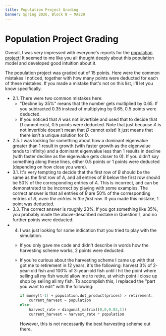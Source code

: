 ```yaml
---
title: Population Project Grading
banner: Spring 2020, Block 8 — MA220
---
```


# Population Project Grading

Overall, I was very impressed with everyone's reports for the [population project](population)! It seemed to me like you all thought deeply about this population model and developed good intuition about it.

The population project was graded out of 15 points. Here were the common mistakes I noticed, together with how many points were deducted for each of these mistakes. If you made a mistake that's not on this list, I'll let you know specifically. 

* 2.1. There were two common mistakes here: 
    - "Decline by 35%" means that the number gets multiplied by 0.65. If you subtracted 0.35 instead of multiplying by 0.65, 0.5 points were deducted. 
    - If you noticed that $A$ was not invertible and used that to decide that $D$ cannot exist, 0.5 points were  deducted. Note that just because $A$ is not invertible doesn't mean that $D$ cannot exist! It just means that there isn't a unique solution for $D$. 
* 2.5. I was looking for something about how a dominant eigenvalue greater than 1 result in growth (with faster growth as the eigenvalue tends to infinity) and a dominant eigenvalue less than 1 results in decline (with faster decline as the eigenvalue gets closer to 0). If you didn't say something along these lines, either 0.5 points or 1 points were deducted (depending on how close you were). 
* 3.1. It's very tempting to decide that the first row of $B$ should be the same as the first row of $A$, and all entries of $B$ below the first row should be 50% of the corresponding entries of $A$. This is incorrect, and can be demonstrated to be incorrect by playing with some examples. The correct answer is that all entries of $B$ are 50% of the corresponding entries of $A$, *even the entries in the first row*. If you made this mistake, 1 point was deducted.
* 3.3. The correct answer is roughly 23%. If you got something like 35%, you probably made the above-described mistake in Question 1, and no further points were deducted. 
* 4. I was just looking for some indication that you tried to play with the simulation. 
    - If you only gave me code and didn't describe in words how the harvesting scheme works, 2 points were deducted. 
    - If you're curious about the harvesting scheme I came up with that got me to retirement in 12 years, it's the following: harvest 3% of 2-year-old fish and 100% of 3-year-old fish until I hit the point where selling all my fish would allow me to retire, at which point I close up shop by selling all my fish. To accomplish this, I replaced the "part you want to edit" with the following:
    
        ~~~py
        if money[t-1] + population.dot_product(prices) > retirement:
            current_harvest = population
        else:
            harvest_rate = diagonal_matrix([0,0,0.03,1])
            current_harvest = harvest_rate * population
        ~~~
        
        However, this is not necessarily the best harvesting scheme out there. 
